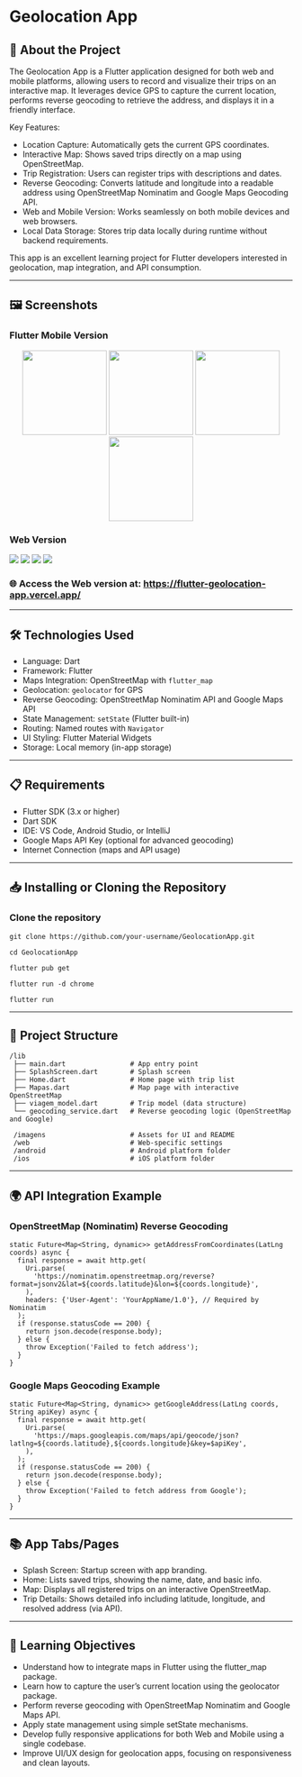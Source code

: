 # Geolocation App

## 🚀 About the Project

The Geolocation App is a Flutter application designed for both web and mobile platforms, allowing users to record and visualize their trips on an interactive map. It leverages device GPS to capture the current location, performs reverse geocoding to retrieve the address, and displays it in a friendly interface.

Key Features:
- Location Capture: Automatically gets the current GPS coordinates.
- Interactive Map: Shows saved trips directly on a map using OpenStreetMap.
- Trip Registration: Users can register trips with descriptions and dates.
- Reverse Geocoding: Converts latitude and longitude into a readable address using OpenStreetMap Nominatim and Google Maps Geocoding API.
- Web and Mobile Version: Works seamlessly on both mobile devices and web browsers.
- Local Data Storage: Stores trip data locally during runtime without backend requirements.

This app is an excellent learning project for Flutter developers interested in geolocation, map integration, and API consumption.

---

## 🖼 Screenshots

### Flutter Mobile Version

<p align="center">
  <img src="/imagens/Mobile1.png" width="150" />
  <img src="/imagens/Mobile2.png" width="150" />
  <img src="/imagens/Mobile3.png" width="150" />
  <img src="/imagens/Mobile4.png" width="150" />
</p>

### Web Version

<p>
  <img src="/imagens/Web1.png">
  <img src="/imagens/Web2.png">
  <img src="/imagens/Web3.png">
  <img src="/imagens/Web4.png">
</p>

### 🌐 Access the Web version at: https://flutter-geolocation-app.vercel.app/

---

## 🛠 Technologies Used

- Language: Dart
- Framework: Flutter
- Maps Integration: OpenStreetMap with `flutter_map`
- Geolocation: `geolocator` for GPS
- Reverse Geocoding: OpenStreetMap Nominatim API and Google Maps API
- State Management: `setState` (Flutter built-in)
- Routing: Named routes with `Navigator`
- UI Styling: Flutter Material Widgets
- Storage: Local memory (in-app storage)

---

## 📋 Requirements

- Flutter SDK (3.x or higher)
- Dart SDK
- IDE: VS Code, Android Studio, or IntelliJ
- Google Maps API Key (optional for advanced geocoding)
- Internet Connection (maps and API usage)

---

## 📥 Installing or Cloning the Repository

### Clone the repository

```
git clone https://github.com/your-username/GeolocationApp.git
```

```
cd GeolocationApp
```

```
flutter pub get
```

```
flutter run -d chrome
```

```
flutter run
```

---

## 📑 Project Structure
```
/lib
 ├── main.dart                # App entry point
 ├── SplashScreen.dart        # Splash screen
 ├── Home.dart                # Home page with trip list
 ├── Mapas.dart               # Map page with interactive OpenStreetMap
 ├── viagem_model.dart        # Trip model (data structure)
 └── geocoding_service.dart   # Reverse geocoding logic (OpenStreetMap and Google)

 /imagens                     # Assets for UI and README
 /web                         # Web-specific settings
 /android                     # Android platform folder
 /ios                         # iOS platform folder
```

---

## 🌍 API Integration Example

### OpenStreetMap (Nominatim) Reverse Geocoding
```
static Future<Map<String, dynamic>> getAddressFromCoordinates(LatLng coords) async {
  final response = await http.get(
    Uri.parse(
      'https://nominatim.openstreetmap.org/reverse?format=jsonv2&lat=${coords.latitude}&lon=${coords.longitude}',
    ),
    headers: {'User-Agent': 'YourAppName/1.0'}, // Required by Nominatim
  );
  if (response.statusCode == 200) {
    return json.decode(response.body);
  } else {
    throw Exception('Failed to fetch address');
  }
}
```

### Google Maps Geocoding Example

```
static Future<Map<String, dynamic>> getGoogleAddress(LatLng coords, String apiKey) async {
  final response = await http.get(
    Uri.parse(
      'https://maps.googleapis.com/maps/api/geocode/json?latlng=${coords.latitude},${coords.longitude}&key=$apiKey',
    ),
  );
  if (response.statusCode == 200) {
    return json.decode(response.body);
  } else {
    throw Exception('Failed to fetch address from Google');
  }
}
```

---

## 📚 App Tabs/Pages
- Splash Screen: Startup screen with app branding.
- Home: Lists saved trips, showing the name, date, and basic info.
- Map: Displays all registered trips on an interactive OpenStreetMap.
- Trip Details: Shows detailed info including latitude, longitude, and resolved address (via API).

---

## 🎯 Learning Objectives
- Understand how to integrate maps in Flutter using the flutter_map package.
- Learn how to capture the user’s current location using the geolocator package.
- Perform reverse geocoding with OpenStreetMap Nominatim and Google Maps API.
- Apply state management using simple setState mechanisms.
- Develop fully responsive applications for both Web and Mobile using a single codebase.
- Improve UI/UX design for geolocation apps, focusing on responsiveness and clean layouts.